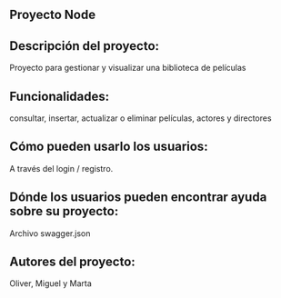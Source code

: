 ## Proyecto Node 

## Descripción del proyecto:
Proyecto para gestionar y visualizar una biblioteca de películas

## Funcionalidades:
consultar, insertar, actualizar o eliminar películas, actores y directores 

## Cómo pueden usarlo los usuarios:
A través del login / registro. 

## Dónde los usuarios pueden encontrar ayuda sobre su proyecto: 
Archivo swagger.json

## Autores del proyecto: 
Oliver, Miguel y Marta 